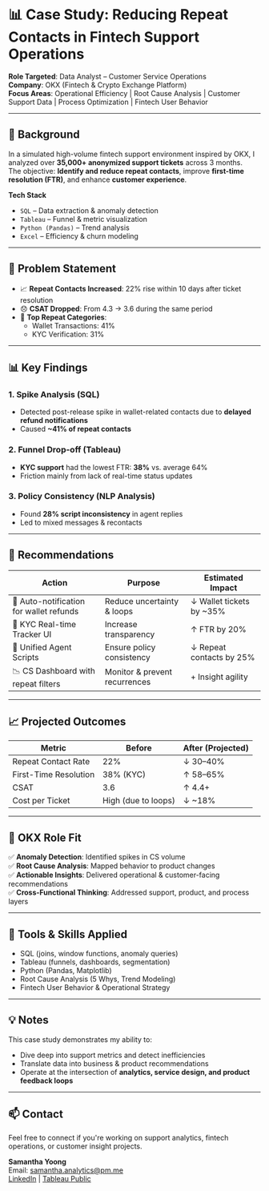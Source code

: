 # 📊 Case Study: Reducing Repeat Contacts in Fintech Support Operations

**Role Targeted**: Data Analyst – Customer Service Operations  
**Company**: OKX (Fintech & Crypto Exchange Platform)  
**Focus Areas**: Operational Efficiency | Root Cause Analysis | Customer Support Data | Process Optimization | Fintech User Behavior  

---

## 🧠 Background

In a simulated high-volume fintech support environment inspired by OKX, I analyzed over **35,000+ anonymized support tickets** across 3 months.  
The objective: **Identify and reduce repeat contacts**, improve **first-time resolution (FTR)**, and enhance **customer experience**.

**Tech Stack**  
- `SQL` – Data extraction & anomaly detection  
- `Tableau` – Funnel & metric visualization  
- `Python (Pandas)` – Trend analysis  
- `Excel` – Efficiency & churn modeling  

---

## 🔎 Problem Statement

- 📈 **Repeat Contacts Increased**: 22% rise within 10 days after ticket resolution  
- 😞 **CSAT Dropped**: From 4.3 → 3.6 during the same period  
- 🔁 **Top Repeat Categories**:
  - Wallet Transactions: 41%
  - KYC Verification: 31%

---

## 📊 Key Findings

### 1. Spike Analysis (SQL)
- Detected post-release spike in wallet-related contacts due to **delayed refund notifications**
- Caused **~41% of repeat contacts**

### 2. Funnel Drop-off (Tableau)
- **KYC support** had the lowest FTR: **38%** vs. average 64%
- Friction mainly from lack of real-time status updates

### 3. Policy Consistency (NLP Analysis)
- Found **28% script inconsistency** in agent replies
- Led to mixed messages & recontacts

---

## 🔧 Recommendations

| Action | Purpose | Estimated Impact |
|-------|--------|------------------|
| 🔔 Auto-notification for wallet refunds | Reduce uncertainty & loops | ↓ Wallet tickets by ~35% |
| 👤 KYC Real-time Tracker UI | Increase transparency | ↑ FTR by 20% |
| 🧾 Unified Agent Scripts | Ensure policy consistency | ↓ Repeat contacts by 25% |
| 📉 CS Dashboard with repeat filters | Monitor & prevent recurrences | + Insight agility |

---

## 📈 Projected Outcomes

| Metric | Before | After (Projected) |
|--------|--------|-------------------|
| Repeat Contact Rate | 22% | ↓ 30–40% |
| First-Time Resolution | 38% (KYC) | ↑ 58–65% |
| CSAT | 3.6 | ↑ 4.4+ |
| Cost per Ticket | High (due to loops) | ↓ ~18% |

---

## 🤝 OKX Role Fit

✅ **Anomaly Detection**: Identified spikes in CS volume  
✅ **Root Cause Analysis**: Mapped behavior to product changes  
✅ **Actionable Insights**: Delivered operational & customer-facing recommendations  
✅ **Cross-Functional Thinking**: Addressed support, product, and process layers

---

## 🚀 Tools & Skills Applied

- SQL (joins, window functions, anomaly queries)  
- Tableau (funnels, dashboards, segmentation)  
- Python (Pandas, Matplotlib)  
- Root Cause Analysis (5 Whys, Trend Modeling)  
- Fintech User Behavior & Operational Strategy

---

## 💡 Notes

This case study demonstrates my ability to:
- Dive deep into support metrics and detect inefficiencies
- Translate data into business & product recommendations
- Operate at the intersection of **analytics, service design, and product feedback loops**

---

## 📫 Contact

Feel free to connect if you're working on support analytics, fintech operations, or customer insight projects.

**Samantha Yoong**  
Email: samantha.analytics@pm.me  
[LinkedIn](https://linkedin.com/in/samanthayoong) | [Tableau Public](https://public.tableau.com/app/profile/samantha.yoong)



